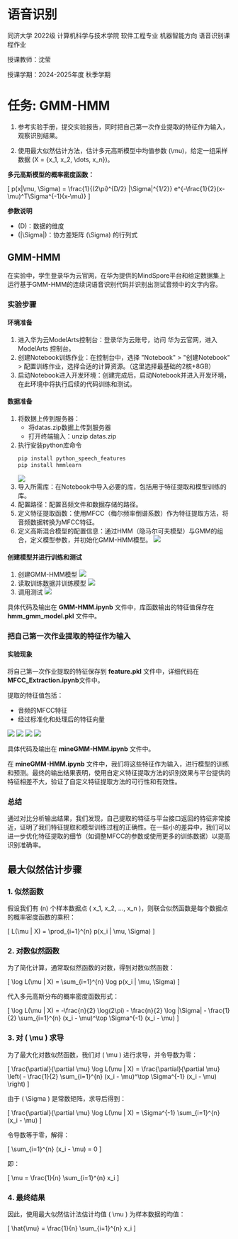 # 语音识别

同济大学 2022级 计算机科学与技术学院 软件工程专业 机器智能方向 语音识别课程作业

授课教师：沈莹

授课学期：2024-2025年度 秋季学期

# 任务: GMM-HMM

1. 参考实验手册，提交实验报告，同时把自己第一次作业提取的特征作为输入，观察识别结果。

2. 使用最大似然估计方法，估计多元高斯模型中均值参数 \(\mu\)，给定一组采样数据 \(X = \{x_1, x_2, \dots, x_n\}\)。

**多元高斯模型的概率密度函数：**

\[
p(x|\mu, \Sigma) = \frac{1}{(2\pi)^{D/2} |\Sigma|^{1/2}} e^{-\frac{1}{2}(x-\mu)^T\Sigma^{-1}(x-\mu)}
\]

**参数说明**
- \(D\)：数据的维度
- \(|\Sigma|\)：协方差矩阵 \(\Sigma\) 的行列式

## GMM-HMM

在实验中，学生登录华为云官网，在华为提供的MindSpore平台和给定数据集上运行基于GMM-HMM的连续词语音识别代码并识别出测试音频中的文字内容。

### 实验步骤

#### 环境准备
1. 进入华为云ModelArts控制台：登录华为云账号，访问 华为云官网，进入 ModelArts 控制台。
2. 创建Notebook训练作业：在控制台中，选择 "Notebook" > "创建Notebook" > 配置训练作业，选择合适的计算资源。（这里选择最基础的2核+8GB）
3. 启动Notebook进入开发环境：创建完成后，启动Notebook并进入开发环境，在此环境中将执行后续的代码训练和测试。

#### 数据准备
1. 将数据上传到服务器：
   - 将datas.zip数据上传到服务器
   - 打开终端输入：unzip datas.zip
2. 执行安装python库命令
    ```python
    pip install python_speech_features
    pip install hmmlearn
    ```
    ![](assets/9.png)
3. 导入所需库：在Notebook中导入必要的库，包括用于特征提取和模型训练的库。
4. 配置路径：配置音频文件和数据存储的路径。
5. 定义特征提取函数：使用MFCC（梅尔频率倒谱系数）作为特征提取方法，将音频数据转换为MFCC特征。
6. 定义高斯混合模型的配置信息：通过HMM（隐马尔可夫模型）与GMM的组合，定义模型参数，并初始化GMM-HMM模型。
![](assets/1.png)

#### 创建模型并进行训练和测试
1. 创建GMM-HMM模型
   ![](assets/2.png)
2. 读取训练数据并训练模型
   ![](assets/3.png)
3. 调用测试
   ![](assets/4.png)

具体代码及输出在 **GMM-HMM.ipynb** 文件中，库函数输出的特征值保存在 **hmm_gmm_model.pkl** 文件中。

### 把自己第一次作业提取的特征作为输入

#### 实验现象
将自己第一次作业提取的特征保存到 **feature.pkl** 文件中，详细代码在 **MFCC_Extraction.ipynb**文件中。

提取的特征值包括：

- 音频的MFCC特征
- 经过标准化和处理后的特征向量

![](assets/5.png)
![](assets/6.png)
![](assets/7.png)
![](assets/8.png)

具体代码及输出在 **mineGMM-HMM.ipynb** 文件中。

在 **mineGMM-HMM.ipynb** 文件中，我们将这些特征作为输入，进行模型的训练和预测。最终的输出结果表明，使用自定义特征提取方法的识别效果与平台提供的特征相差不大，验证了自定义特征提取方法的可行性和有效性。

### 总结

通过对比分析输出结果，我们发现，自己提取的特征与平台接口返回的特征非常接近，证明了我们特征提取和模型训练过程的正确性。在一些小的差异中，我们可以进一步优化特征提取的细节（如调整MFCC的参数或使用更多的训练数据）以提高识别准确率。

## 最大似然估计步骤

### 1. 似然函数

假设我们有 \(n\) 个样本数据点 \( x_1, x_2, ..., x_n \)，则联合似然函数是每个数据点的概率密度函数的乘积：

\[
L(\mu | X) = \prod_{i=1}^{n} p(x_i | \mu, \Sigma)
\]

### 2. 对数似然函数

为了简化计算，通常取似然函数的对数，得到对数似然函数：

\[
\log L(\mu | X) = \sum_{i=1}^{n} \log p(x_i | \mu, \Sigma)
\]

代入多元高斯分布的概率密度函数形式：

\[
\log L(\mu | X) = -\frac{n}{2} \log(2\pi) - \frac{n}{2} \log |\Sigma| - \frac{1}{2} \sum_{i=1}^{n} (x_i - \mu)^\top \Sigma^{-1} (x_i - \mu)
\]

### 3. 对 \( \mu \) 求导

为了最大化对数似然函数，我们对 \( \mu \) 进行求导，并令导数为零：

\[
\frac{\partial}{\partial \mu} \log L(\mu | X) = \frac{\partial}{\partial \mu} \left( - \frac{1}{2} \sum_{i=1}^{n} (x_i - \mu)^\top \Sigma^{-1} (x_i - \mu) \right)
\]

由于 \( \Sigma \) 是常数矩阵，求导后得到：

\[
\frac{\partial}{\partial \mu} \log L(\mu | X) = \Sigma^{-1} \sum_{i=1}^{n} (x_i - \mu)
\]

令导数等于零，解得：

\[
\sum_{i=1}^{n} (x_i - \mu) = 0
\]

即：

\[
\mu = \frac{1}{n} \sum_{i=1}^{n} x_i
\]

### 4. 最终结果

因此，使用最大似然估计法估计均值 \( \mu \) 为样本数据的均值：

\[
\hat{\mu} = \frac{1}{n} \sum_{i=1}^{n} x_i
\]
